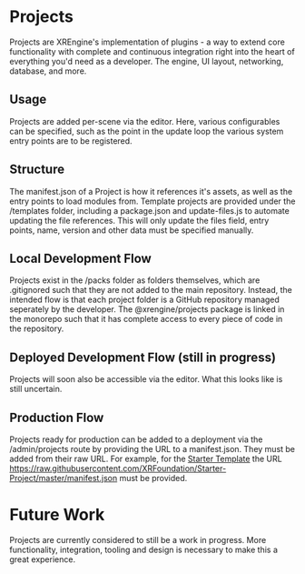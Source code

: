 # Projects

Projects are XREngine's implementation of plugins - a way to extend core functionality with complete and continuous integration right into the heart of everything you'd need as a developer. The engine, UI layout, networking, database, and more.

## Usage

Projects are added per-scene via the editor. Here, various configurables can be specified, such as the point in the update loop the various system entry points are to be registered.

## Structure

The manifest.json of a Project is how it references it's assets, as well as the entry points to load modules from. Template projects are provided under the /templates folder, including a package.json and update-files.js to automate updating the file references. This will only update the files field, entry points, name, version and other data must be specified manually.

## Local Development Flow

Projects exist in the /packs folder as folders themselves, which are .gitignored such that they are not added to the main repository. Instead, the intended flow is that each project folder is a GitHub repository managed seperately by the developer. The @xrengine/projects package is linked in the monorepo such that it has complete access to every piece of code in the repository.

## Deployed Development Flow (still in progress)

Projects will soon also be accessible via the editor. What this looks like is still uncertain.

## Production Flow

Projects ready for production can be added to a deployment via the /admin/projects route by providing the URL to a manifest.json. They must be added from their raw URL. For example, for the [Starter Template](https://github.com/XRFoundation/Starter-Project) the URL https://raw.githubusercontent.com/XRFoundation/Starter-Project/master/manifest.json must be provided.

# Future Work

Projects are currently considered to still be a work in progress. More functionality, integration, tooling and design is necessary to make this a great experience.